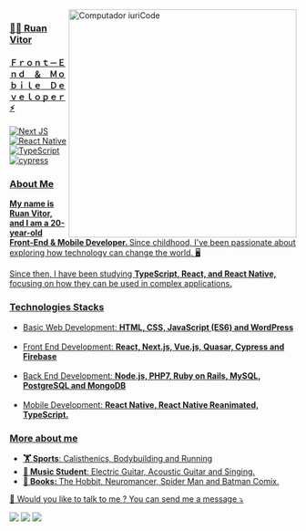 <img src="https://raw.githubusercontent.com/MicaelliMedeiros/micaellimedeiros/master/image/computer-illustration.png" min-width="400px" max-width="400px" width="400px" align="right" alt="Computador iuriCode">

<h3> <a href="https://www.linkedin.com/in/ruan-vitor-elpídio-61232b1b7/" alt="Linkedin">👨‍💻 Ruan Vitor  </h3>
<h4>Ｆｒｏｎｔ－Ｅｎｄ　＆　Ｍｏｂｉｌｅ　Ｄｅｖｅｌｏｐｅｒ ⚡</h4>

![Next JS](https://img.shields.io/badge/Next-black?style=for-the-badge&logo=next.js&logoColor=white)
![React Native](https://img.shields.io/badge/react_native-%2320232a.svg?style=for-the-badge&logo=react&logoColor=%2361DAFB)
![TypeScript](https://img.shields.io/badge/typescript-%23007ACC.svg?style=for-the-badge&logo=typescript&logoColor=white)
![cypress](https://img.shields.io/badge/-cypress-%23E5E5E5?style=for-the-badge&logo=cypress&logoColor=058a5e)


<h3> About Me </h3>
<p align="left"> 
   <strong>My name is Ruan Vitor, and  I am a 20-year-old  Front-End & Mobile Developer. </strong>
   Since childhood, I've been passionate about exploring how technology can change the world. 🖥️
</p>
<p align="left">
   Since then, I have been studying <strong>TypeScript, React, and React Native,</strong> focusing on how they can be used in complex applications.
</p>

<h3> Technologies Stacks </h3>

<p align="left">
<ul>
   <li>Basic Web Development: <strong>HTML, CSS, JavaScript (ES6) and WordPress </strong></li><br />
   <li>Front End Development: <strong> React, Next.js, Vue.js, Quasar, Cypress and Firebase </strong></li><br />
   <li>Back End Development: <strong>Node.js, PHP7, Ruby on Rails, MySQL, PostgreSQL and MongoDB </strong></li><br />
   <li>Mobile Development: <strong>React Native, React Native Reanimated, TypeScript.</strong></li>
</ul>
</p>

<h3><a href="https://www.linkedin.com/in/ruan-vitor-elpídio-61232b1b7/" alt="Linkedin">More about me</h3>

<ul>
   <li><strong>🏋️ Sports</strong>:  Calisthenics, Bodybuilding and Running</li>
   <li><strong>🎸 Music Student</strong>:  Electric Guitar, Acoustic Guitar and Singing.</li>
   <li><strong>📖 Books: </strong> The Hobbit, Neuromancer, Spider Man and Batman Comix. </li>
</ul>
<p align="left">
  💌 Would you like to talk to me ? You can send me a message ⤵️
</p>

<p align="left">
  <a href="ruanvelpidio@hotmail.com" alt="Gmail">
  <img src="https://img.shields.io/badge/-Gmail-FF0000?style=flat-square&labelColor=FF0000&logo=gmail&logoColor=white&link=LINK-DO-SEU-EMAIL" /></a>

  <a href="https://www.linkedin.com/in/ruan-vitor-elpídio-61232b1b7/" alt="Linkedin">
  <img src="https://img.shields.io/badge/-Linkedin-0e76a8?style=flat-square&logo=Linkedin&logoColor=white&link=LINK-DO-SEU-LINKEDIN" /></a>

  <a href="https://dev.to/ruanvitor" alt="DevTo">
  <img src="https://img.shields.io/badge/dev.to-0A0A0A?style=flat-square&logo=devdotto&logoColor=white"/>
  <a/>
</p>
